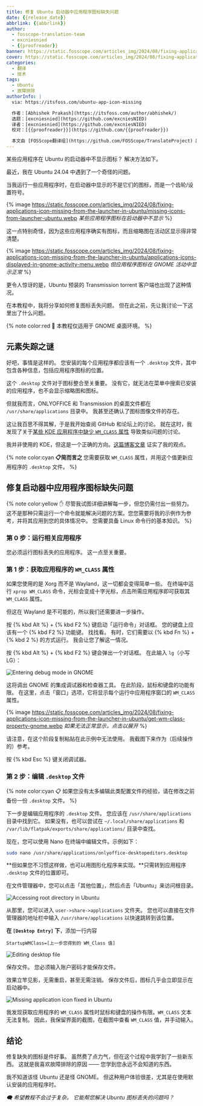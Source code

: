 ```yaml
---
title: 修复 Ubuntu 启动器中应用程序图标缺失问题
date: {{release_date}}
abbrlink: {{abbrlink}}
author:
  - fosscope-translation-team
  - excniesnied
  - {{proofreader}}
banner: https://static.fosscope.com/articles_img/2024/08/fixing-applications-icon-missing-from-the-launcher-in-ubuntu/fix-missing-app-icon-ubuntu.webp
cover: https://static.fosscope.com/articles_img/2024/08/fixing-applications-icon-missing-from-the-launcher-in-ubuntu/fix-missing-app-icon-ubuntu.webp
categories:
  - 翻译
  - 技术
tags:
  - Ubuntu
  - 故障排除
authorInfo: |
  via: https://itsfoss.com/ubuntu-app-icon-missing

  作者：[Abhishek Prakash](https://itsfoss.com/author/abhishek/)
  选题：[excniesnied](https://github.com/excniesNIED)
  译者：[excniesnied](https://github.com/excniesNIED)
  校对：[{{proofreader}}](https://github.com/{{proofreader}})

  本文由 [FOSScope翻译组](https://github.com/FOSScope/TranslateProject) 原创编译，[开源观察](https://fosscope.com/) 荣誉推出
---
```


某些应用程序在 Ubuntu 的启动器中不显示图标？ 解决方法如下。

<!-- more -->

最近，我在 Ubuntu 24.04 中遇到了一个奇怪的问题。

当我运行一些应用程序时，在启动器中显示的不是它们的图标，而是一个齿轮/设置符号。

{% image https://static.fosscope.com/articles_img/2024/08/fixing-applications-icon-missing-from-the-launcher-in-ubuntu/missing-icons-from-launcher-ubuntu.webp *某些应用程序图标在启动器中不显示* %}

这一点特别奇怪，因为这些应用程序确实有图标，而且缩略图在活动区显示得非常清楚。

{% image https://static.fosscope.com/articles_img/2024/08/fixing-applications-icon-missing-from-the-launcher-in-ubuntu/applications-icons-displayed-in-gnome-activity-menu.webp *但应用程序图标在 GNOME 活动中显示正常* %}

更令人惊讶的是，Ubuntu 预装的 Transmission torrent 客户端也出现了这种情况。

在本教程中，我将分享如何修复图标丢失问题。 但在此之前，先让我讨论一下这里出了什么问题。

{% note color:red 🚧 本教程仅适用于 GNOME 桌面环境。 %}

## 元素失踪之谜

好吧，事情是这样的。 您安装的每个应用程序都应该有一个 `.desktop` 文件，其中包含各种信息，包括应用程序图标的位置。

这个 `.desktop` 文件对于图标整合至关重要。 没有它，就无法在菜单中搜索已安装的应用程序，也不会显示缩略图和图标。

但就我而言，ONLYOFFICE 和 Transmission 的桌面文件都在 `/usr/share/applications` 目录中。 我甚至还确认了图标图像文件的存在。

这让我百思不得其解，于是我开始查阅 GitHub 和论坛上的讨论。 就在这时，我发现了关于[某些 KDE 应用程序中缺少 `WM_CLASS` 属性](https://askubuntu.com/questions/1251172/active-application-icon-not-shown-on-dock) 导致类似问题的讨论。

我并非使用的 KDE，但这是一个正确的方向。[这篇博客文章](https://ubuntuhandbook.org/index.php/2024/04/missing-icon-dock-ubuntu-2404/) 证实了我的观点。

{% note color:cyan **📋简而言之** 您需要获取 `WM_CLASS` 属性，并用这个值更新应用程序的 `.desktop` 文件。 %}

## 修复启动器中应用程序图标缺失问题

{% note color:yellow ✋ 尽管我试图详细讲解每一步，但您仍需付出一些努力。这不是那种只需运行一个命令就能解决问题的方案。您您需要将我的示例作为参考，并将其应用到您的具体情况中。 您需要具备 Linux 命令行的基本知识。 %}

### 第 0 步：运行相关应用程序

您必须运行图标丢失的应用程序。 这一点至关重要。

### 第 1 步：获取应用程序的 `WM_CLASS` 属性

如果您使用的是 Xorg 而不是 Wayland，这一切都会变得简单一些。 在终端中运行 `xprop WM_CLASS` 命令，光标会变成十字光标，点击所需应用程序即可获取其 `WM_CLASS` 属性。

但这在 Wayland 是不可能的，所以我们还需要进一步操作。

按 {% kbd Alt %} + {% kbd F2 %} 键启动「运行命令」对话框。 您的键盘上应该有一个 {% kbd F2 %} 功能键。 找找看。 有时，它们需要以 {% kbd Fn %} + {% kbd 2 %} 的方式运行。 我会让您了解这一情况。

按 {% kbd Alt %} + {% kbd F2 %} 键会弹出一个对话框。 在此输入 `lg`（小写 LG）：

![Entering debug mode in GNOME](https://static.fosscope.com/articles_img/2024/08/fixing-applications-icon-missing-from-the-launcher-in-ubuntu/bring-debug-mode-gnome.webp)

这将调出 GNOME 的集成调试器和检查器工具。 在此阶段，鼠标和键盘的功能有限。 在这里，点击「窗口」选项，它将显示每个运行中应用程序窗口的 `WM_CLASS` 属性。

{% image https://static.fosscope.com/articles_img/2024/08/fixing-applications-icon-missing-from-the-launcher-in-ubuntu/get-wm-class-property-gnome.webp *如果无法正常显示，点击以展开* %}

请注意，在这个阶段复制粘贴在此示例中无法使用。 我截图下来作为（后续操作的）参考。

按 {% kbd Esc %} 键关闭调试器。

### 第 2 步：编辑 `.desktop` 文件

{% note color:cyan 📋 如果您没有太多编辑此类配置文件的经验，请在修改之前备份一份 `.desktop` 文件。 %}

下一步是编辑应用程序的 `.desktop` 文件。 您应该在 `/usr/share/applications` 目录中找到它。 如果没有，也可以尝试在 `~/.local/share/applications` 和 `/var/lib/flatpak/exports/share/applications/` 目录中查找。

现在，您可以使用 Nano 在终端中编辑文件。示例如下：

```Bash
sudo nano /usr/share/applications/onlyoffice-desktopeditors.desktop
```

**但如果您不习惯这样做，也可以用图形化程序来实现。**只需转到应用程序 `.desktop` 文件的位置即可。

在文件管理器中，您可以点击「其他位置」，然后点击「Ubuntu」来访问根目录。

![Accessing root directory in Ubuntu](https://static.fosscope.com/articles_img/2024/08/fixing-applications-icon-missing-from-the-launcher-in-ubuntu/access-root-directory-ubuntu.webp)

从那里，您可以进入 `user->share->applications` 文件夹。 您也可以直接在文件管理器的地址栏中输入 `/usr/share/applications` 以快速跳转到该位置。

**在 `[Desktop Entry]` 下**，添加一行内容

```
StartupWMClass=[上一步您得到的 WM_Class 值]
```

![Editing desktop file](https://static.fosscope.com/articles_img/2024/08/fixing-applications-icon-missing-from-the-launcher-in-ubuntu/editing-deskto-file.webp)

保存文件。 您必须输入账户密码才能保存文件。

效果立竿见影，无需重启，甚至无需注销。 保存文件后，图标几乎会立即显示在启动器中。

![Missing application icon fixed in Ubuntu](https://static.fosscope.com/articles_img/2024/08/fixing-applications-icon-missing-from-the-launcher-in-ubuntu/missing-application-icon-fixed-ubuntu.webp)

我发现获取应用程序的 `WM_CLASS` 属性时鼠标和键盘的操作有限。`WM_CLASS` 文本无法复制。 因此，我保留界面的截图，在截图中查看 `WM_CLASS` 值，并手动输入。

## 结论

修复缺失的图标是件好事。 虽然费了点力气，但在这个过程中我学到了一些新东西。 这就是我喜欢故障排除的原因 —— 您学到您永远不会知道的东西。

我不知道该怪 Ubuntu 还是怪 GNOME。 但这种用户体验很差，尤其是在使用默认安装的应用程序时。

*🗨️ 希望教程不会过于复杂。 它能帮您解决 Ubuntu 图标丢失的问题吗？*
